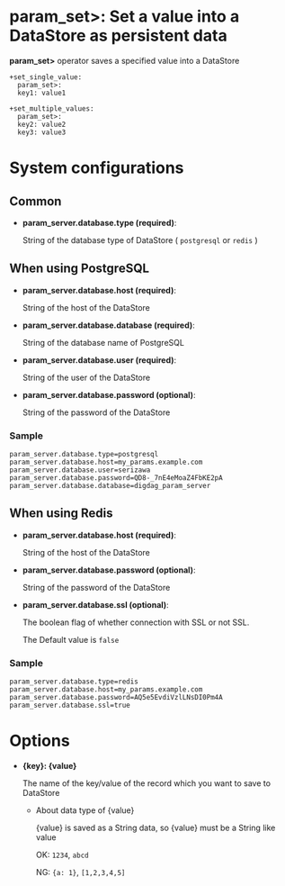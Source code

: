 # param_set>: Set a value into a DataStore as persistent data

**param_set>** operator saves a specified value into a DataStore

    +set_single_value:
      param_set>:
      key1: value1
    
    +set_multiple_values:
      param_set>:
      key2: value2
      key3: value3

# System configurations

## Common

* **param_server.database.type (required)**:

  String of the database type of DataStore ( `postgresql` or `redis` )

## When using PostgreSQL

* **param_server.database.host (required)**:

  String of the host of the DataStore

* **param_server.database.database (required)**:

  String of the database name of PostgreSQL

* **param_server.database.user (required)**:

  String of the user of the DataStore

* **param_server.database.password (optional)**:

  String of the password of the DataStore

### Sample

    param_server.database.type=postgresql
    param_server.database.host=my_params.example.com
    param_server.database.user=serizawa
    param_server.database.password=QD8-_7nE4eMoaZ4FbKE2pA
    param_server.database.database=digdag_param_server

## When using Redis

* **param_server.database.host (required)**:

  String of the host of the DataStore

* **param_server.database.password (optional)**:

  String of the password of the DataStore

* **param_server.database.ssl (optional)**:

  The boolean flag of whether connection with SSL or not SSL.

  The Default value is `false`


### Sample

    param_server.database.type=redis
    param_server.database.host=my_params.example.com
    param_server.database.password=AQ5e5EvdiVzlLNsDI0Pm4A
    param_server.database.ssl=true

# Options

* **{key}: {value}**

  The name of the key/value of the record which you want to save to DataStore

  * About data type of {value}

    {value} is saved as a String data, so {value} must be a String like value

    OK: `1234`, `abcd`

    NG: `{a: 1}`, `[1,2,3,4,5]`
